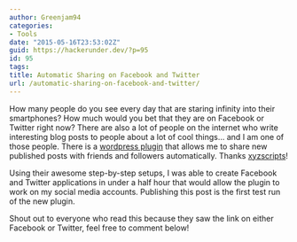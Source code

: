 ```yaml
---
author: Greenjam94
categories:
- Tools
date: "2015-05-16T23:53:02Z"
guid: https://hackerunder.dev/?p=95
id: 95
tags:
title: Automatic Sharing on Facebook and Twitter
url: /automatic-sharing-on-facebook-and-twitter/
---
```


How many people do you see every day that are staring infinity into their smartphones? How much would you bet that they are on Facebook or Twitter right now? There are also a lot of people on the internet who write interesting blog posts to people about a lot of cool things… and I am one of those people. There is a [wordpress plugin](https://wordpress.org/plugins/social-media-auto-publish/) that allows me to share new published posts with friends and followers automatically. Thanks [xyzscripts](http://xyzscripts.com/)!

Using their awesome step-by-step setups, I was able to create Facebook and Twitter applications in under a half hour that would allow the plugin to work on my social media accounts. Publishing this post is the first test run of the new plugin.

Shout out to everyone who read this because they saw the link on either Facebook or Twitter, feel free to comment below!